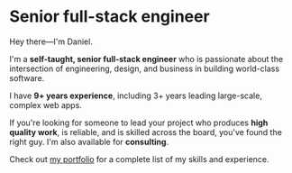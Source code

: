 # Senior full-stack engineer

Hey there—I'm Daniel.

I'm a **self-taught, senior full-stack engineer** who is passionate about the intersection of engineering, design, and business in building world-class software.

I have **9+ years experience**, including 3+ years leading large-scale, complex web apps.

If you're looking for someone to lead your project who produces **high quality work**, is reliable, and is skilled across the board, you've found the right guy. I'm also available for **consulting**.

Check out [my portfolio](https://daniel.emeralde.me) for a complete list of my skills and experience.
